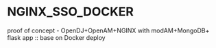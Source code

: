 # NGINX_SSO_DOCKER
proof of concept - OpenDJ+OpenAM+NGINX with modAM+MongoDB+ flask app :: base on Docker deploy 
